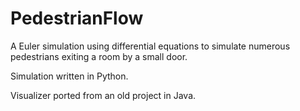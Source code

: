 # PedestrianFlow

A Euler simulation using differential equations to simulate numerous pedestrians exiting a room by a small door.

Simulation written in Python.

Visualizer ported from an old project in Java.
